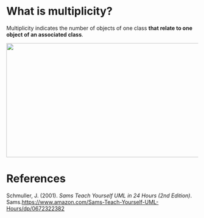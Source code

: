 # What is multiplicity? 

Multiplicity indicates the number of objects of one class **that relate to one object of an associated class**. 

<img width="600" height="300" src="https://user-images.githubusercontent.com/109105989/198755647-0b9433e6-724b-4998-9f4e-d009e0e91ea6.png" />


# References
Schmuller, J. (2001). *Sams Teach Yourself UML in 24 Hours (2nd Edition)*. Sams.<https://www.amazon.com/Sams-Teach-Yourself-UML-Hours/dp/0672322382>
